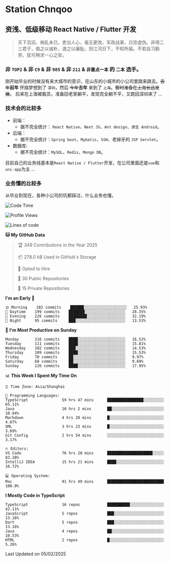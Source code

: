 # Station Chnqoo

## 资浅、低级移动 React Native / Flutter 开发

> 天下滔滔，祸乱未已。吏治人心，毫无更改。军政战事，日崇虚伪。非得二三君子，倡之以诚朴，道之以廉耻。则江河日下，不知所届。不若自习勤劳，犹可稍求一心之安。

### 非 `TOP2` & 非 `C9` & 非 `985` & 非 `211` & `非重点一本` 的 `二本` 选手。

刚开始毕业的时候没有来大城市的意识，在山东的小城市的小公司里跳来跳去。~~去年~~**前年** 怀揣梦想到了 `深圳`，然后 ~~今年~~**去年** 来到了 `上海`。~~暂时准备在上海长远发展~~。
后来在上海被裁员，准备回老家躺平，发现完全躺不平，又跑回深圳来了 ...

### 技术会的比较多

- 前端：
  - 据不完全统计： `React Native`、`Next JS`、`Ant design`、`原生 Android`。
- 后端：
  - 据不完全统计：`Spring boot`、`Mybatis`、`SSH`、老掉牙的 `JSP Servlet`。
- 数据库:
  - 据不完全统计：`MySQL`、`Redis`、`Mongo DB`。

目前自己的业务线基本是`React Native / Flutter`开发，在公司里面还是`vue`和`uni-app`为主 ...

### 业务懂的比较多

从毕业到现在，各种小公司的坑都踩过，什么业务也懂。

<!--START_SECTION:waka-->
![Code Time](http://img.shields.io/badge/Code%20Time-7%2C468%20hrs%2028%20mins-blue)

![Profile Views](http://img.shields.io/badge/Profile%20Views-0-blue)

![Lines of code](https://img.shields.io/badge/From%20Hello%20World%20I%27ve%20Written-433%20Thousand%20lines%20of%20code-blue)

**🐱 My GitHub Data** 

> 🏆 349 Contributions in the Year 2025
 > 
> 📦 278.0 kB Used in GitHub's Storage 
 > 
> 💼 Opted to Hire
 > 
> 📜 30 Public Repositories 
 > 
> 🔑 15 Private Repositories  
 > 
**I'm an Early 🐤** 

```text
🌞 Morning    182 commits    ██████░░░░░░░░░░░░░░░░░░░   25.93% 
🌆 Daytime    199 commits    ███████░░░░░░░░░░░░░░░░░░   28.35% 
🌃 Evening    226 commits    ████████░░░░░░░░░░░░░░░░░   32.19% 
🌙 Night      95 commits     ███░░░░░░░░░░░░░░░░░░░░░░   13.53%

```
📅 **I'm Most Productive on Sunday** 

```text
Monday       116 commits    ████░░░░░░░░░░░░░░░░░░░░░   16.52% 
Tuesday      111 commits    ████░░░░░░░░░░░░░░░░░░░░░   15.81% 
Wednesday    102 commits    ███░░░░░░░░░░░░░░░░░░░░░░   14.53% 
Thursday     109 commits    ████░░░░░░░░░░░░░░░░░░░░░   15.53% 
Friday       70 commits     ██░░░░░░░░░░░░░░░░░░░░░░░   9.97% 
Saturday     68 commits     ██░░░░░░░░░░░░░░░░░░░░░░░   9.69% 
Sunday       126 commits    ████░░░░░░░░░░░░░░░░░░░░░   17.95%

```


📊 **This Week I Spent My Time On** 

```text
⌚︎ Time Zone: Asia/Shanghai

💬 Programming Languages: 
TypeScript               59 hrs 47 mins      ████████████████░░░░░░░░░   65.11% 
Java                     10 hrs 2 mins       ██░░░░░░░░░░░░░░░░░░░░░░░   10.94% 
Markdown                 4 hrs 28 mins       █░░░░░░░░░░░░░░░░░░░░░░░░   4.87% 
XML                      3 hrs 23 mins       █░░░░░░░░░░░░░░░░░░░░░░░░   3.69% 
Git Config               2 hrs 54 mins       ░░░░░░░░░░░░░░░░░░░░░░░░░   3.17%

🔥 Editors: 
VS Code                  76 hrs 28 mins      ████████████████████░░░░░   83.28% 
IntelliJ IDEA            15 hrs 21 mins      ████░░░░░░░░░░░░░░░░░░░░░   16.72%

💻 Operating System: 
Mac                      91 hrs 49 mins      █████████████████████████   100.0%

```

**I Mostly Code in TypeScript** 

```text
TypeScript               16 repos            ██████████░░░░░░░░░░░░░░░   42.11% 
JavaScript               5 repos             ███░░░░░░░░░░░░░░░░░░░░░░   13.16% 
Dart                     5 repos             ███░░░░░░░░░░░░░░░░░░░░░░   13.16% 
Java                     4 repos             ██░░░░░░░░░░░░░░░░░░░░░░░   10.53% 
HTML                     2 repos             █░░░░░░░░░░░░░░░░░░░░░░░░   5.26%

```



 Last Updated on 05/02/2025
<!--END_SECTION:waka-->

<!---
ChenqiaoStation/ChenqiaoStation is a ✨ special ✨ repository because its `README.md` (this file) appears on your GitHub profile.
You can click the Preview link to take a look at your changes.
--->
